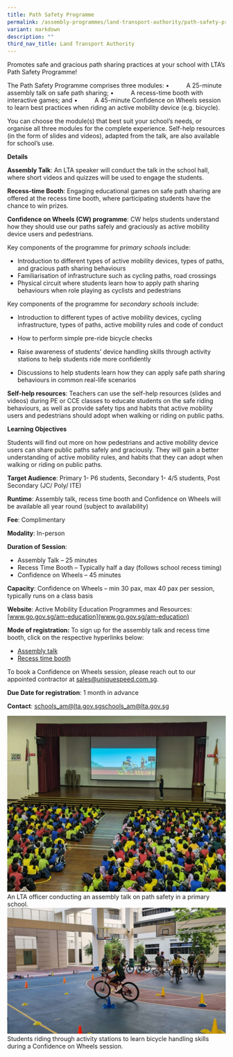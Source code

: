 ```yaml
---
title: Path Safety Programme
permalink: /assembly-programmes/land-transport-authority/path-safety-programme/
variant: markdown
description: ""
third_nav_title: Land Transport Authority
---
```

Promotes safe and gracious path sharing practices at your school with LTA’s Path Safety Programme!

The Path Safety Programme comprises three modules:
•          A 25-minute assembly talk on safe path sharing;
•          A recess-time booth with interactive games; and
•          A 45-minute Confidence on Wheels session to learn best practices when riding an active mobility device (e.g. bicycle).

You can choose the module(s) that best suit your school’s needs, or organise all three modules for the complete experience. Self-help resources (in the form of slides and videos), adapted from the talk, are also available for school’s use.

**Details**

**Assembly Talk**: An LTA speaker will conduct the talk in the school hall, where short videos and quizzes will be used to engage the students.

**Recess-time Booth**: Engaging educational games on safe path sharing are offered at the recess time booth, where participating students have the chance to win prizes.

**Confidence on Wheels (CW) programme**: CW helps students understand how they should use our paths safely and graciously as active mobility device users and pedestrians.

Key components of the programme for *primary schools* include:

* Introduction to different types of active mobility devices, types of paths, and gracious path sharing behaviours
*  Familiarisation of infrastructure such as cycling paths, road crossings
* Physical circuit where students learn how to apply path sharing behaviours when role playing as cyclists and pedestrians 

Key components of the programme for *secondary schools* include:

*  Introduction to different types of active mobility devices, cycling infrastructure, types of paths, active mobility rules and code of conduct

* How to perform simple pre-ride bicycle checks

* Raise awareness of students’ device handling skills through activity stations to help students ride more confidently

* Discussions to help students learn how they can apply safe path sharing behaviours in common real-life scenarios

**Self-help resources**: Teachers can use the self-help resources (slides and videos) during PE or CCE classes to educate students on the safe riding behaviours, as well as provide safety tips and habits that active mobility users and pedestrians should adopt when walking or riding on public paths.

**Learning Objectives**

Students will find out more on how pedestrians and active mobility device users can share public paths safely and graciously. They will gain a better understanding of active mobility rules, and habits that they can adopt when walking or riding on public paths.

**Target Audience**: Primary 1- P6 students, Secondary 1- 4/5 students, Post Secondary (JC/ Poly/ ITE)

**Runtime**: Assembly talk, recess time booth and Confidence on Wheels will be available all year round (subject to availability)

**Fee**: Complimentary


**Modality**: In-person

**Duration of Session**: 
* Assembly Talk – 25 minutes 
* Recess Time Booth – Typically half a day (follows school recess timing) 
* Confidence on Wheels – 45 minutes

**Capacity**: Confidence on Wheels – min 30 pax, max 40 pax per session, typically runs on a class basis 

**Website**: Active Mobility Education Programmes and Resources: [www.go.gov.sg/am-education](www.go.gov.sg/am-education)

**Mode of registration:**        To sign up for the assembly talk and recess time booth, click on the respective hyperlinks below:
* [Assembly talk](https://www.booking.gov.sg/public/services/o16AEm6r/availability?anonymous=true)
* [Recess time booth](https://www.booking.gov.sg/public/services/2Yxgb3eO/availability?anonymous=true)


To book a Confidence on Wheels session, please reach out to our appointed contractor at [sales@uniquespeed.com.sg](mailto:sales@uniquespeed.com.sg). 


**Due Date for registration**: 1 month in advance

**Contact**: schools_am@lta.gov.sg[schools_am@lta.gov.sg](schools_am@lta.gov.sg)

![](/images/Assembly_Talk__Yumin_.jpg)
An LTA officer conducting an assembly talk on path safety in a primary school. 
![](/images/path%20safety.png)
Students riding through activity stations to learn bicycle handling skills during a Confidence on Wheels session.

